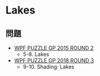 # Lakes

## 問題
- [WPF PUZZLE GP 2015 ROUND 2](../questions/wpfpgp2015_2.md)
	- 5-8. Lakes
- [WPF PUZZLE GP 2018 ROUND 3](../questions/wpfpgp2018_3.md)
	- 9-10. Shading: Lakes
